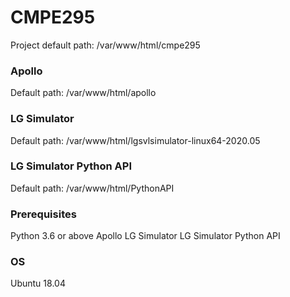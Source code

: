 # CMPE295

Project default path: /var/www/html/cmpe295

### Apollo
Default path: /var/www/html/apollo

### LG Simulator 
Default path: /var/www/html/lgsvlsimulator-linux64-2020.05

### LG Simulator Python API
Default path: /var/www/html/PythonAPI

### Prerequisites
Python 3.6 or above
Apollo
LG Simulator
LG Simulator Python API

### OS
Ubuntu 18.04

